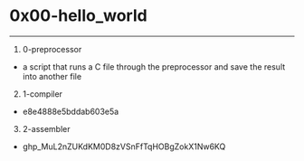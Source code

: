 # 0x00-hello_world
---

1. 0-preprocessor
- a script that runs a C file through the preprocessor and save the result into another file

2. 1-compiler
- e8e4888e5bddab603e5a

3. 2-assembler
- 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

